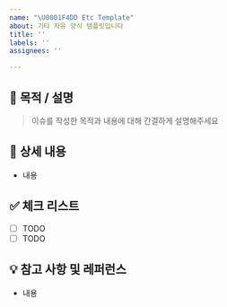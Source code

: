 ```yaml
---
name: "\U0001F4DD Etc Template"
about: 기타 자유 양식 템플릿입니다
title: ''
labels: ''
assignees: ''

---
```


## 📌 목적 / 설명

> 이슈를 작성한 목적과 내용에 대해 간결하게 설명해주세요


## 📝 상세 내용
- 내용


## ✅ 체크 리스트
- [ ] TODO
- [ ] TODO

## 💡 참고 사항 및 레퍼런스
- 내용
